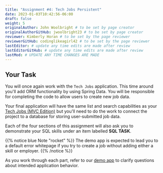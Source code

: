 ```yaml
---
title: "Assignment #4: Tech Jobs Persistent"
date: 2023-01-03T10:42:56-06:00
draft: false
weight: 5
originalAuthor: John Woolbright # to be set by page creator
originalAuthorGitHub: jwoolbright23 # to be set by page creator
reviewer: Kimberly Horan # to be set by the page reviewer
reviewerGitHub: codinglikeagirl42 # to be set by the page reviewer
lastEditor: # update any time edits are made after review
lastEditorGitHub: # update any time edits are made after review
lastMod: # UPDATE ANY TIME CHANGES ARE MADE
---
```


## Your Task

You will once again work with the `Tech Jobs` application. This time around you'll add ORM
functionality by using Spring Data. You will be responsible for completing the code to allow users
to create new job data.

Your final application will have the same list and search capabilities as your [Tech Jobs (MVC Edition)]("../techjobs-mvc") but
you'll need to do the work to connect the project to a database for storing user-submitted job data. 

Each of the four sections of this assignment will also ask you to demonstrate your SQL skills under an item labelled **SQL TASK**.

{{% notice blue Note "rocket" %}}
The demo app is expected to lead you to a default error whitepage if you try to create a job without adding either a skill or employer.
{{% /notice %}}

As you work through each part, refer to our [demo app](https://techjobs-persistent.launchcodetechnicaltraining.org/) to clarify questions about intended application behavior.


